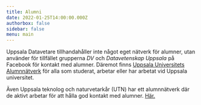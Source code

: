 ```yaml
---
title: Alumni
date: 2022-01-25T14:00:00.000Z
authorbox: false
sidebar: false
menu: main
---
```


Uppsala Datavetare tillhandahåller inte något eget nätverk för alumner, utan använder för tillfället grupperna *DV* och *Datavetenskap Uppsala* på Facebook för kontakt med alumner. Däremot finns [Uppsala Universitets Alumnnätverk](https://www.uu.se/stod-uu/alumnnatverket/) för alla som studerat, arbetar eller har arbetat vid Uppsala universitet.

Även Uppsala teknolog och naturvetarkår (UTN) har ett alumnnätverk där de aktivt arbetar för att hålla god kontakt med alumner. [Här.](https://www.utn.se/alumn/)
